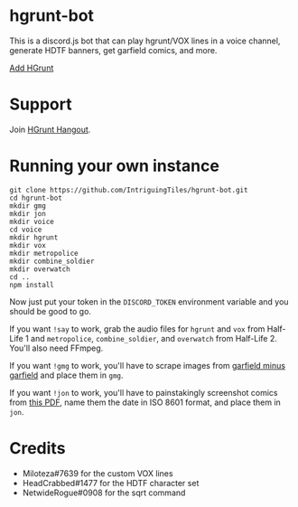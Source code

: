 # hgrunt-bot
This is a discord.js bot that can play hgrunt/VOX lines in a voice channel, generate HDTF banners, get garfield comics, and more.

[Add HGrunt](https://discordapp.com/oauth2/authorize/?permissions=3196992&scope=bot&client_id=396884008501510144)

# Support
Join [HGrunt Hangout](https://discord.gg/trWuQMv).

# Running your own instance
```
git clone https://github.com/IntriguingTiles/hgrunt-bot.git
cd hgrunt-bot
mkdir gmg
mkdir jon
mkdir voice
cd voice
mkdir hgrunt
mkdir vox
mkdir metropolice
mkdir combine_soldier
mkdir overwatch
cd ..
npm install
```
Now just put your token in the `DISCORD_TOKEN` environment variable and you should be good to go.

If you want `!say` to work, grab the audio files for `hgrunt` and `vox` from Half-Life 1 and `metropolice`, `combine_soldier`, and `overwatch` from Half-Life 2. You'll also need FFmpeg.

If you want `!gmg` to work, you'll have to scrape images from [garfield minus garfield](http://garfieldminusgarfield.net/) and place them in `gmg`.

If you want `!jon` to work, you'll have to painstakingly screenshot comics from [this PDF](https://drive.google.com/file/d/1e6qIhEusfMgSJ9-e_R-Vgh4Vrlq93-aw/view), name them the date in ISO 8601 format, and place them in `jon`.

# Credits
- Miloteza#7639 for the custom VOX lines
- HeadCrabbed#1477 for the HDTF character set
- NetwideRogue#0908 for the sqrt command
